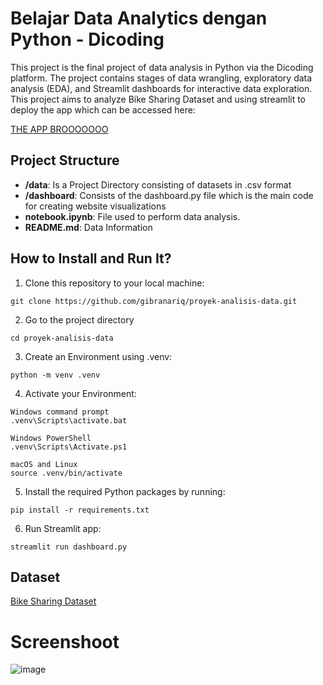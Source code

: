# Belajar Data Analytics dengan Python - Dicoding

This project is the final project of data analysis in Python via the Dicoding platform. The project contains stages of data wrangling, exploratory data analysis (EDA), and Streamlit dashboards for interactive data exploration. This project aims to analyze Bike Sharing Dataset and using streamlit to deploy the app which can be accessed here:

[THE APP BROOOOOOO](https://gibran-bike-dashboard.streamlit.app/)



## Project Structure
- **/data**: Is a Project Directory consisting of datasets in .csv format
- **/dashboard**: Consists of the dashboard.py file which is the main code for creating website visualizations
- **notebook.ipynb**: File used to perform data analysis.
- **README.md**: Data Information
  
## How to Install and Run It?
1. Clone this repository to your local machine:
```
git clone https://github.com/gibranariq/proyek-analisis-data.git
```
2. Go to the project directory
```
cd proyek-analisis-data
```
3. Create an Environment using .venv:
```
python -m venv .venv
```
4. Activate your Environment:
```
Windows command prompt
.venv\Scripts\activate.bat

Windows PowerShell
.venv\Scripts\Activate.ps1

macOS and Linux
source .venv/bin/activate
```
5. Install the required Python packages by running:
```
pip install -r requirements.txt
```
6. Run Streamlit app:
```
streamlit run dashboard.py
```

## Dataset
[Bike Sharing Dataset](https://www.kaggle.com/datasets/lakshmi25npathi/bike-sharing-dataset)

# Screenshoot
![image](https://github.com/gibranariq/proyek-analisis-data/assets/90262498/1a85bc97-d1db-4a2e-8d53-12d7f359b3d4)
